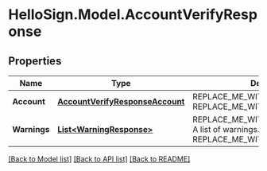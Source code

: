 # HelloSign.Model.AccountVerifyResponse

## Properties

Name | Type | Description | Notes
------------ | ------------- | ------------- | -------------
**Account** | [**AccountVerifyResponseAccount**](AccountVerifyResponseAccount.md) | REPLACE_ME_WITH_DESCRIPTION_BEGIN  REPLACE_ME_WITH_DESCRIPTION_END | [optional] 
**Warnings** | [**List&lt;WarningResponse&gt;**](WarningResponse.md) | REPLACE_ME_WITH_DESCRIPTION_BEGIN A list of warnings. REPLACE_ME_WITH_DESCRIPTION_END | [optional] 

[[Back to Model list]](../README.md#documentation-for-models) [[Back to API list]](../README.md#documentation-for-api-endpoints) [[Back to README]](../README.md)

